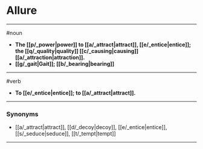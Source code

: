 # Allure
---
#noun
- **The [[p/_power|power]] to [[a/_attract|attract]], [[e/_entice|entice]]; the [[q/_quality|quality]] [[c/_causing|causing]] [[a/_attraction|attraction]].**
- **[[g/_gait|Gait]]; [[b/_bearing|bearing]]**
---
#verb
- **To [[e/_entice|entice]]; to [[a/_attract|attract]].**
---
### Synonyms
- [[a/_attract|attract]], [[d/_decoy|decoy]], [[e/_entice|entice]], [[s/_seduce|seduce]], [[t/_tempt|tempt]]
---
